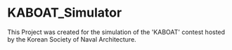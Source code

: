# KABOAT_Simulator
This Project was created for the simulation of the 'KABOAT' contest hosted by the Korean Society of Naval Architecture.
